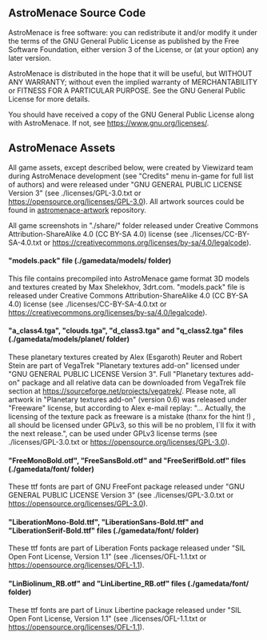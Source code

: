 ## AstroMenace Source Code

AstroMenace is free software: you can redistribute it and/or modify it under the terms of the GNU General Public License as published by the Free Software Foundation, either version 3 of the License, or (at your option) any later version.

AstroMenace is distributed in the hope that it will be useful, but WITHOUT ANY WARRANTY; without even the implied warranty of MERCHANTABILITY or FITNESS FOR A PARTICULAR PURPOSE. See the GNU General Public License for more details.

You should have received a copy of the GNU General Public License along with AstroMenace. If not, see <https://www.gnu.org/licenses/>.

## AstroMenace Assets

All game assets, except described below, were created by Viewizard team during AstroMenace development (see "Credits" menu in-game for full list of authors) and were released under "GNU GENERAL PUBLIC LICENSE Version 3" (see ./licenses/GPL-3.0.txt or <https://opensource.org/licenses/GPL-3.0>). All artwork sources could be found in [astromenace-artwork](https://github.com/viewizard/astromenace-artwork) repository.

All game screenshots in "./share/" folder released under Creative Commons Attribution-ShareAlike 4.0 (CC BY-SA 4.0) license (see ./licenses/CC-BY-SA-4.0.txt or <https://creativecommons.org/licenses/by-sa/4.0/legalcode>).

#### "models.pack" file (./gamedata/models/ folder)

This file contains precompiled into AstroMenace game format 3D models and textures created by Max Shelekhov, 3drt.com. "models.pack" file is released
under Creative Commons Attribution-ShareAlike 4.0 (CC BY-SA 4.0) license (see ./licenses/CC-BY-SA-4.0.txt or <https://creativecommons.org/licenses/by-sa/4.0/legalcode>).

#### "a_class4.tga", "clouds.tga", "d_class3.tga" and "q_class2.tga" files (./gamedata/models/planet/ folder)

These planetary textures created by Alex (Esgaroth) Reuter and Robert Stein are part of VegaTrek "Planetary textures add-on" licensed under "GNU GENERAL PUBLIC LICENSE Version 3". Full "Planetary textures add-on" package and all relative data can be downloaded from VegaTrek file section at https://sourceforge.net/projects/vegatrek/. Please note, all artwork in "Planetary textures add-on" (version 0.6) was released under "Freeware" license, but according to Alex e-mail replay:
"... Actually, the licensing of the texture pack as freeware is a mistake (thanx for the hint !) , all should be licensed under GPLv3, so this will be no problem, I´ll fix it with the next release.", can be used under GPLv3 license terms (see ./licenses/GPL-3.0.txt or <https://opensource.org/licenses/GPL-3.0>).

#### "FreeMonoBold.otf", "FreeSansBold.otf" and "FreeSerifBold.otf" files (./gamedata/font/ folder)

These ttf fonts are part of GNU FreeFont package released under "GNU GENERAL PUBLIC LICENSE Version 3" (see ./licenses/GPL-3.0.txt or <https://opensource.org/licenses/GPL-3.0>).

#### "LiberationMono-Bold.ttf", "LiberationSans-Bold.ttf" and "LiberationSerif-Bold.ttf" files (./gamedata/font/ folder)

These ttf fonts are part of Liberation Fonts package released under "SIL Open Font License, Version 1.1" (see ./licenses/OFL-1.1.txt or <https://opensource.org/licenses/OFL-1.1>).

#### "LinBiolinum_RB.otf" and "LinLibertine_RB.otf" files (./gamedata/font/ folder)

These ttf fonts are part of Linux Libertine package released under "SIL Open Font License, Version 1.1" (see ./licenses/OFL-1.1.txt or <https://opensource.org/licenses/OFL-1.1>).

